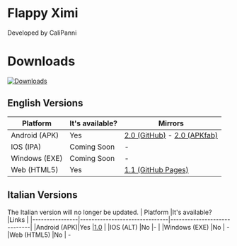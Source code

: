# Flappy Ximi

Developed by CaliPanni


# Downloads
[![Downloads](https://img.shields.io/github/downloads/CaliPanni/flappyximi/total.svg)]()
## English Versions
| Platform              |It's available?                       |Mirrors                         |
|----------------|-------------------------------|-----------------------------|
|Android (APK)|Yes            |[2.0 (GitHub)](https://github.com/CaliPanni/flappyximi/releases/download/engh/flappyximieng2.apk) -  [2.0 (APKfab)](https://apkfab.com/it/flappy-ximi/com.CaliPanni.FlappyXimi/apk?h=59f1c86eea74c5c59ca3dfb581f14baf63fe855c7ec1c8e8ad13143169729a42)         |
|IOS  (IPA)        |Coming Soon          |-            |
|Windows     (EXE)   |Coming Soon|  -
|Web     (HTML5)   |Yes |[1.1 (GitHub Pages)](https://calipanni.github.io/flappyximi/)

## Italian Versions
The Italian version will no longer be updated.
| Platform              |It's available?                       |Links                         |
|----------------|-------------------------------|-----------------------------|
|Android (APK)|Yes            |[1.0](https://github.com/CaliPanni/flappyximi/releases/download/releses/flappyximita.apk)          |
|IOS  (ALT)        |No           |-            |
|Windows     (EXE)   |No |  -
|Web     (HTML5)   |No | -


